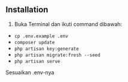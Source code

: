## Installation

1. Buka Terminal dan ikuti command dibawah:

- `cp .env.example .env`
- `composer update`
- `php artisan key:generate`
- `php artisan migrate:fresh --seed`
- `php artisan serve`

Sesuaikan .env-nya
